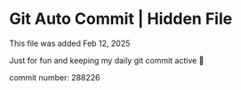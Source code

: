 # Git Auto Commit | Hidden File

This file was added Feb 12, 2025

Just for fun and keeping my daily git commit active 🤪

commit number: 288226
